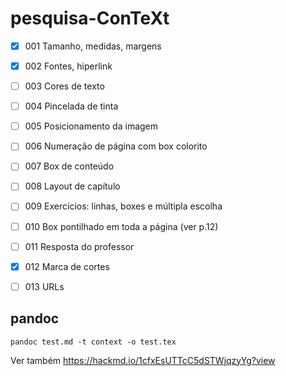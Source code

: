 # pesquisa-ConTeXt


- [x] 001 Tamanho, medidas, margens
- [x] 002 Fontes, hiperlink
- [ ] 003 Cores de texto
- [ ] 004 Pincelada de tinta
- [ ] 005 Posicionamento da imagem
- [ ] 006 Numeração de página com box colorito
- [ ] 007 Box de conteúdo
- [ ] 008 Layout de capítulo
- [ ] 009 Exercícios: linhas, boxes e múltipla escolha
- [ ] 010 Box pontilhado em toda a página (ver p.12)
- [ ] 011 Resposta do professor
- [x] 012 Marca de cortes
- [ ] 013 URLs


## pandoc

```
pandoc test.md -t context -o test.tex
```

Ver também https://hackmd.io/1cfxEsUTTcC5dSTWjqzyYg?view
